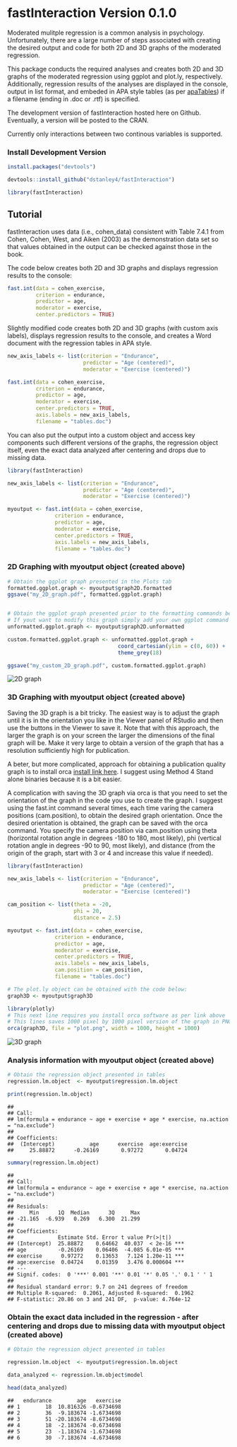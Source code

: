 fastInteraction Version 0.1.0
=============================

Moderated mulitple regression is a common analysis in psychology.
Unfortunately, there are a large number of steps associated with
creating the desired output and code for both 2D and 3D graphs of the
moderated regression.

This package conducts the required analyses and creates both 2D and 3D
graphs of the moderated regression using ggplot and plot.ly,
respectively. Additionally, regression results of the analyses are
displayed in the console, output in list format, and embeded in APA
style tables (as per
[apaTables](https://cran.r-project.org/web/packages/apaTables/vignettes/apaTables.html))
if a filename (ending in .doc or .rtf) is specified.

The development version of fastInteraction hosted here on Github.
Eventually, a version will be posted to the CRAN.

Currently only interactions between two continous variables is
supported.

### Install Development Version

``` r
install.packages("devtools")

devtools::install_github("dstanley4/fastInteraction")

library(fastInteraction)
```

Tutorial
--------

fastInteraction uses data (i.e., cohen\_data) consistent with Table
7.4.1 from Cohen, Cohen, West, and Aiken (2003) as the demonstration
data set so that values obtained in the output can be checked against
those in the book.

The code below creates both 2D and 3D graphs and displays regression
results to the console:

``` r
fast.int(data = cohen_exercise,
         criterion = endurance,
         predictor = age,
         moderator = exercise,
         center.predictors = TRUE)
```

Slightly modified code creates both 2D and 3D graphs (with custom axis
labels), displays regression results to the console, and creates a Word
document with the regression tables in APA style.

``` r
new_axis_labels <- list(criterion = "Endurance",
                        predictor = "Age (centered)",
                        moderator = "Exercise (centered)")

fast.int(data = cohen_exercise,
         criterion = endurance,
         predictor = age,
         moderator = exercise,
         center.predictors = TRUE,
         axis.labels = new_axis_labels,
         filename = "tables.doc")
```

You can also put the output into a custom object and access key
components such different versions of the graphs, the regression object
itself, even the exact data analyzed after centering and drops due to
missing data.

``` r
library(fastInteraction)

new_axis_labels <- list(criterion = "Endurance",
                        predictor = "Age (centered)",
                        moderator = "Exercise (centered)")

myoutput <- fast.int(data = cohen_exercise,
               criterion = endurance,
               predictor = age,
               moderator = exercise,
               center.predictors = TRUE,
               axis.labels = new_axis_labels,
               filename = "tables.doc")
```

### 2D Graphing with myoutput object (created above)

``` r
# Obtain the ggplot graph presented in the Plots tab
formatted.ggplot.graph <- myoutput$graph2D.formatted
ggsave("my_2D_graph.pdf", formatted.ggplot.graph)


# Obtain the ggplot graph presented prior to the formatting commands being applied
# If yout want to modify this graph simply add your own ggplot command as illustrated below: 
unformatted.ggplot.graph <- myoutput$graph2D.unformatted

custom.formatted.ggplot.graph <- unformatted.ggplot.graph +
                                   coord_cartesian(ylim = c(0, 60)) +
                                   theme_grey(18)

ggsave("my_custom_2D_graph.pdf", custom.formatted.ggplot.graph)
```

![2D
graph](https://github.com/dstanley4/fastInteraction/blob/master/vignettes/graph2D.gif)

### 3D Graphing with myoutput object (created above)

Saving the 3D graph is a bit tricky. The easiest way is to adjust the
graph until it is in the orientation you like in the Viewer panel of
RStudio and then use the buttons in the Viewer to save it. Note that
with this approach, the larger the graph is on your screen the larger
the dimensions of the final graph will be. Make it very large to obtain
a version of the graph that has a resolution sufficiently high for
publication.

A beter, but more complicated, approach for obtaining a publication
quality graph is to install orca [install link
here](https://github.com/plotly/orca). I suggest using Method 4 Stand
alone binaries because it is a bit easier.

A complication with saving the 3D graph via orca is that you need to set
the orientation of the graph in the code you use to create the graph. I
suggest using the fast.int command several times, each time varing the
camera positions (cam.position), to obtain the desired graph
orientation. Once the desired orientation is obtained, the graph can be
saved with the orca command. You specify the camera position via
cam.position using theta (horizontal rotation angle in degrees -180 to
180, most likely), phi (vertical rotation angle in degrees -90 to 90,
most likely), and distance (from the origin of the graph, start with 3
or 4 and increase this value if needed).

``` r
library(fastInteraction)

new_axis_labels <- list(criterion = "Endurance",
                        predictor = "Age (centered)",
                        moderator = "Exercise (centered)")

cam_position <- list(theta = -20,
                     phi = 20,
                     distance = 2.5)

myoutput <- fast.int(data = cohen_exercise,
               criterion = endurance,
               predictor = age,
               moderator = exercise,
               center.predictors = TRUE,
               axis.labels = new_axis_labels,
               cam.position = cam_position,
               filename = "tables.doc")

# The plot.ly object can be obtained with the code below:
graph3D <- myoutput$graph3D

library(plotly)
# This next line requires you install orca software as per link above
# This lines saves 1000 pixel by 1000 pixel version of the graph in PNG format
orca(graph3D, file = "plot.png", width = 1000, height = 1000)
```

![3D
graph](https://github.com/dstanley4/fastInteraction/blob/master/vignettes/graph3D.gif)

### Analysis information with myoutput object (created above)

``` r
# Obtain the regression object presented in tables
regression.lm.object  <- myoutput$regression.lm.object

print(regression.lm.object)
```

    ## 
    ## Call:
    ## lm(formula = endurance ~ age + exercise + age * exercise, na.action = "na.exclude")
    ## 
    ## Coefficients:
    ##  (Intercept)           age      exercise  age:exercise  
    ##     25.88872      -0.26169       0.97272       0.04724

``` r
summary(regression.lm.object)
```

    ## 
    ## Call:
    ## lm(formula = endurance ~ age + exercise + age * exercise, na.action = "na.exclude")
    ## 
    ## Residuals:
    ##     Min      1Q  Median      3Q     Max 
    ## -21.165  -6.939   0.269   6.300  21.299 
    ## 
    ## Coefficients:
    ##              Estimate Std. Error t value Pr(>|t|)    
    ## (Intercept)  25.88872    0.64662  40.037  < 2e-16 ***
    ## age          -0.26169    0.06406  -4.085 6.01e-05 ***
    ## exercise      0.97272    0.13653   7.124 1.20e-11 ***
    ## age:exercise  0.04724    0.01359   3.476 0.000604 ***
    ## ---
    ## Signif. codes:  0 '***' 0.001 '**' 0.01 '*' 0.05 '.' 0.1 ' ' 1
    ## 
    ## Residual standard error: 9.7 on 241 degrees of freedom
    ## Multiple R-squared:  0.2061, Adjusted R-squared:  0.1962 
    ## F-statistic: 20.86 on 3 and 241 DF,  p-value: 4.764e-12

### Obtain the exact data included in the regression - after centering and drops due to missing data with myoutput object (created above)

``` r
# Obtain the regression object presented in tables

regression.lm.object  <- myoutput$regression.lm.object

data_analyzed <- regression.lm.object$model

head(data_analyzed)
```

    ##   endurance        age   exercise
    ## 1        18  10.816326 -0.6734698
    ## 2        36  -9.183674 -1.6734698
    ## 3        51 -20.183674 -8.6734698
    ## 4        18  -2.183674 -0.6734698
    ## 5        23  -1.183674 -1.6734698
    ## 6        30  -7.183674 -4.6734698
